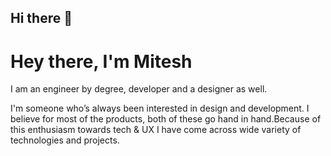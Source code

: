 ## Hi there 👋

<!--
**Miteshhsingla/Miteshhsingla** is a ✨ _special_ ✨ repository because its `README.md` (this file) appears on your GitHub profile.

Here are some ideas to get you started:

- 🔭 I’m currently working on ...
- 🌱 I’m currently learning ...
- 👯 I’m looking to collaborate on ...
- 🤔 I’m looking for help with ...
- 💬 Ask me about ...
- 📫 How to reach me: ...
- 😄 Pronouns: ...
- ⚡ Fun fact: ...
-->

# Hey there, I'm Mitesh

I am an engineer by degree, developer and a designer as well. 

I'm someone who’s always been interested in design and development. I believe for most of the products, both of these go hand in hand.Because of this enthusiasm towards tech & UX I have come across wide variety of technologies and projects.
